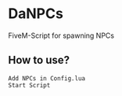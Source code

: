 # DaNPCs
FiveM-Script for spawning NPCs

## How to use?
```
Add NPCs in Config.lua 
Start Script
```
